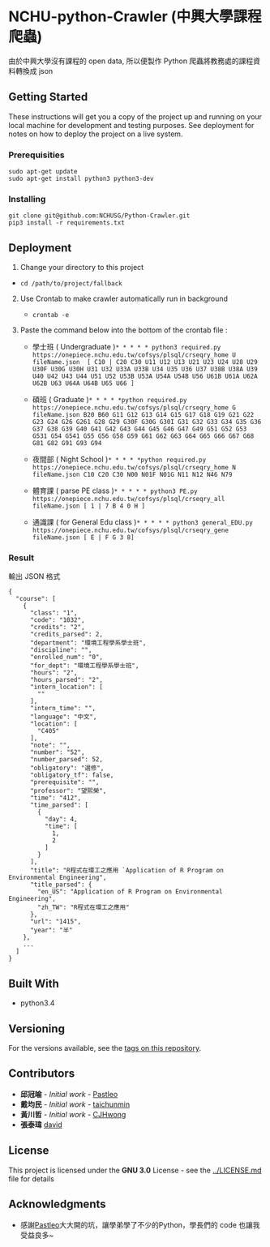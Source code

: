 # NCHU-python-Crawler (中興大學課程爬蟲)

由於中興大學沒有課程的 open data, 所以便製作 Python 爬蟲將教務處的課程資料轉換成 json

## Getting Started

These instructions will get you a copy of the project up and running on your local machine for development and testing purposes. See deployment for notes on how to deploy the project on a live system.

### Prerequisities

```
sudo apt-get update
sudo apt-get install python3 python3-dev
```

### Installing

```
git clone git@github.com:NCHUSG/Python-Crawler.git
pip3 install -r requirements.txt
```

## Deployment

1. Change your directory to this project

  * `cd /path/to/project/fallback`

2. Use Crontab to make crawler automatically run in background

	* `crontab -e`

3. Paste the command below into the bottom of the crontab file :

	* 學士班 ( Undergraduate )`* * * * * python3 required.py https://onepiece.nchu.edu.tw/cofsys/plsql/crseqry_home U fileName.json  [ C10 | C20 C30 U11 U12 U13 U21 U23 U24 U28 U29 U30F U30G U30H U31 U32 U33A U33B U34 U35 U36 U37 U38B U38A U39 U40 U42 U43 U44 U51 U52 U53B U53A U54A U54B U56 U61B U61A U62A U62B U63 U64A U64B U65 U66 ]`

	* 碩班 ( Graduate )`* * * * *python required.py https://onepiece.nchu.edu.tw/cofsys/plsql/crseqry_home G fileName.json B20 B60 G11 G12 G13 G14 G15 G17 G18 G19 G21 G22 G23 G24 G26 G261 G28 G29 G30F G30G G30I G31 G32 G33 G34 G35 G36 G37 G38 G39 G40 G41 G42 G43 G44 G45 G46 G47 G49 G51 G52 G53 G531 G54 G541 G55 G56 G58 G59 G61 G62 G63 G64 G65 G66 G67 G68 G81 G82 G91 G93 G94`

	* 夜間部 ( Night School )`* * * * *python required.py https://onepiece.nchu.edu.tw/cofsys/plsql/crseqry_home N fileName.json C10 C20 C30 N00 N01F N01G N11 N12 N46 N79`

	* 體育課 ( parse PE class )`* * * * * python3 PE.py https://onepiece.nchu.edu.tw/cofsys/plsql/crseqry_all fileName.json [ 1 | 7 B 4 0 H ]`

	* 通識課 ( for General Edu class )`* * * * * python3 general_EDU.py https://onepiece.nchu.edu.tw/cofsys/plsql/crseqry_gene fileName.json [ E | F G 3 8]`

### Result
輸出 JSON 格式

    {
      "course": [
        {
          "class": "1",
          "code": "1032",
          "credits": "2",
          "credits_parsed": 2,
          "department": "環境工程學系學士班",
          "discipline": "",
          "enrolled_num": "0",
          "for_dept": "環境工程學系學士班",
          "hours": "2",
          "hours_parsed": "2",
          "intern_location": [
            ""
          ],
          "intern_time": "",
          "language": "中文",
          "location": [
            "C405"
          ],
          "note": "",
          "number": "52",
          "number_parsed": 52,
          "obligatory": "選修",
          "obligatory_tf": false,
          "prerequisite": "",
          "professor": "望熙榮",
          "time": "412",
          "time_parsed": [
            {
              "day": 4,
              "time": [
                1,
                2
              ]
            }
          ],
          "title": "R程式在環工之應用 `Application of R Program on Environmental Engineering",
          "title_parsed": {
            "en_US": "Application of R Program on Environmental Engineering",
            "zh_TW": "R程式在環工之應用"
          },
          "url": "1415",
          "year": "半"
        },
        ...
      ]
    }

## Built With

* python3.4

## Versioning

For the versions available, see the [tags on this repository](https://github.com/NCHUSG/Python-Crawler/tags). 

## Contributors

* **邱冠喻** - *Initial work* - [Pastleo](https://github.com/chgu82837)
* **戴均民** - *Initial work* - [taichunmin](https://github.com/taichunmin)
* **黃川哲** - *Initial work* - [CJHwong](https://github.com/CJHwong)
* **張泰瑋** [david](https://github.com/david30907d)

## License

This project is licensed under the **GNU 3.0** License - see the [../LICENSE.md](LICENSE.md) file for details

## Acknowledgments

* 感謝[Pastleo](https://github.com/chgu82837)大大開的坑，讓學弟學了不少的Python，學長們的 code 也讓我受益良多~